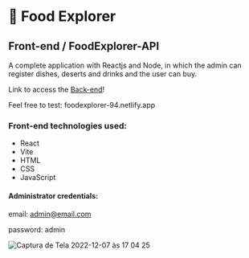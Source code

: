 # :fork_and_knife: Food Explorer

## Front-end / FoodExplorer-API

A complete application with Reactjs and Node, in which the admin can register dishes, deserts and drinks and the user can buy.

Link to access the [Back-end](https://github.com/rauleffting/foodexplorer-api)!

Feel free to test: foodexplorer-94.netlify.app

### Front-end technologies used:
- React
- Vite
- HTML
- CSS
- JavaScript

#### Administrator credentials:

email: admin@email.com

password: admin

![Captura de Tela 2022-12-07 às 17 04 25](https://user-images.githubusercontent.com/29555732/206284202-c0994f24-02b9-4b6a-9fc3-3252a826a388.png)

